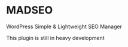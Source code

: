 # MADSEO
WordPress Simple &amp; Lightweight SEO Manager

This plugin is still in heavy development


